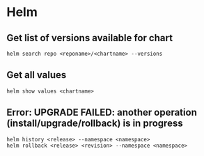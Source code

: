 # Helm

## Get list of versions available for chart
```
helm search repo <reponame>/<chartname> --versions
```

## Get all values
```
helm show values <chartname>
```

## Error: UPGRADE FAILED: another operation (install/upgrade/rollback) is in progress
```
helm history <release> --namespace <namespace>
helm rollback <release> <revision> --namespace <namespace>
```
